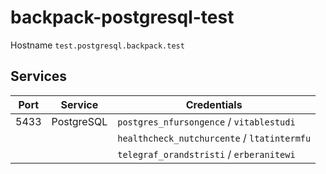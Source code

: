 # backpack-postgresql-test

Hostname `test.postgresql.backpack.test`

## Services

| Port | Service | Credentials
| ---- | ------- | -----------
| 5433 | PostgreSQL | `postgres_nfursongence` / `vitablestudi`
| | | `healthcheck_nutchurcente` / `ltatintermfu`
| | | `telegraf_orandstristi` / `erberanitewi`

